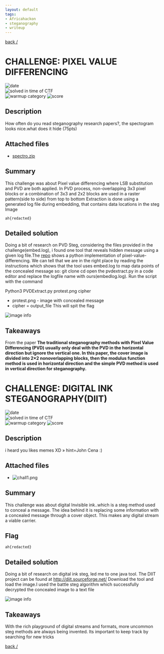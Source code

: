 ```yaml
---
layout: default
tags:
- Africahackon
- steganography
- writeup
---
```


[back /](/)

# CHALLENGE: PIXEL VALUE DIFFERENCING

![date](https://img.shields.io/badge/date-10.11.2021-brightgreen.svg)  
![solved in time of CTF](https://img.shields.io/badge/solved-in%20time%20of%20CTF-brightgreen.svg)  
![warmup category](https://img.shields.io/badge/category-Steg-lightgrey.svg)
![score](https://img.shields.io/badge/score-75-blue.svg)

## Description

How often do you read steganography research papers?, the spectogram looks nice.what does it hide (75pts)

## Attached files

- [spectro.zip](/assets/spectro.zip)

## Summary

This challenge was about Pixel value differencing where LSB substitution and PVD are both applied. In PVD process, non-overlapping 3x3 pixel blocks or a combination of 3x3 and 2x2 blocks are used in a raster pattern(side to side) from top to bottom
Extraction is done using a generated log file during embedding, that contains data locations in the steg Image

```
ah{redacted}
```

## Detailed solution

Doing a bit of research on PVD Steg, considering the files provided in the challenge(embed.log), i found one tool that reveals hidden message using a given log file.The [repo](https://github.com/TonyJosi97/pvd_steganography) shows a python implementation of pixel-value-differencing. We can tell that we are in the right place by reading the instructions which shows that the tool uses embed.log to map data points of the concealed message
so:
git clone <repo>
cd <repo>
open the pvdextract.py in a code editor and replace the logfile name with ours(embedlog.log). Run the script with the command

  Python3 PVDExtract.py protest.png cipher

- protest.png - image with concealed message
- cipher = output_file
This will spit the flag
  
![image info](/assets/images/spec.png)

## Takeaways
  
From the paper **The traditional steganography methods with Pixel Value Differencing (PVD) usually only deal with the PVD in the horizontal direction but ignore the vertical one. In this paper, the cover image is divided into 2×2 nonoverlapping blocks, then the modulus function method is used in horizontal direction and the simple PVD method is used in vertical direction for steganography.**

# CHALLENGE: DIGITAL INK STEGANOGRAPHY(DIIT)

![date](https://img.shields.io/badge/date-10.11.2021-brightgreen.svg)  
![solved in time of CTF](https://img.shields.io/badge/solved-in%20time%20of%20CTF-brightgreen.svg)  
![warmup category](https://img.shields.io/badge/category-Steg-lightgrey.svg)
![score](https://img.shields.io/badge/score-75-blue.svg)

## Description

i heard you likes memes XD » hint=John Cena :)

## Attached files

- ![chall1.png](/assets/images/chall1.png)

## Summary

This challenge was about digital Invisible ink..which is a steg method used to conceal a message. The idea behind it is replacing some information with a concealed message through a cover object. This makes any digital stream a viable carrier.

## Flag

```
ah{redacted}
```

## Detailed solution

Doing a bit of research on digital ink steg, led me to one java tool. The DIIT project can be found at <http://diit.sourceforge.net/> Download the tool and load the image.I used the battle steg algorithm which successfully decrypted the concealed image to a text file

![image info](/assets/images/diit.png)

## Takeaways

With the rich playground of digital streams and formats, more uncommon steg methods are always being invented. Its important to keep track by searching for new tricks

[back /](/)
